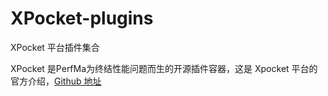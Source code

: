 # XPocket-plugins
XPocket 平台插件集合

XPocket 是PerfMa为终结性能问题而生的开源插件容器，这是 Xpocket 平台的官方介绍，[Github 地址](https://github.com/PerfMa/XPocket)
